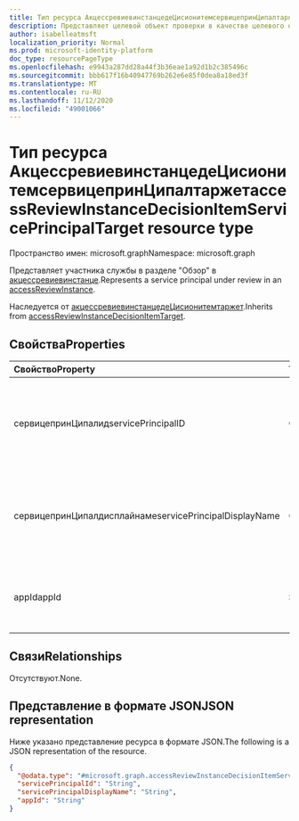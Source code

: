 ```yaml
---
title: Тип ресурса АкцессревиевинстанцедеЦисионитемсервицепринЦипалтаржет
description: Представляет целевой объект проверки в качестве целевого объекта участника службы.
author: isabelleatmsft
localization_priority: Normal
ms.prod: microsoft-identity-platform
doc_type: resourcePageType
ms.openlocfilehash: e9943a287dd28a44f3b36eae1a92d1b2c385496c
ms.sourcegitcommit: bbb617f16b40947769b262e6e85f0dea8a18ed3f
ms.translationtype: MT
ms.contentlocale: ru-RU
ms.lasthandoff: 11/12/2020
ms.locfileid: "49001066"
---
```

# <a name="accessreviewinstancedecisionitemserviceprincipaltarget-resource-type"></a><span data-ttu-id="42474-103">Тип ресурса АкцессревиевинстанцедеЦисионитемсервицепринЦипалтаржет</span><span class="sxs-lookup"><span data-stu-id="42474-103">accessReviewInstanceDecisionItemServicePrincipalTarget resource type</span></span>

<span data-ttu-id="42474-104">Пространство имен: microsoft.graph</span><span class="sxs-lookup"><span data-stu-id="42474-104">Namespace: microsoft.graph</span></span>

<span data-ttu-id="42474-105">Представляет участника службы в разделе "Обзор" в [акцессревиевинстанце](accessreviewinstance.md).</span><span class="sxs-lookup"><span data-stu-id="42474-105">Represents a service principal under review in an [accessReviewInstance](accessreviewinstance.md).</span></span>

<span data-ttu-id="42474-106">Наследуется от [акцессревиевинстанцедеЦисионитемтаржет](../resources/accessreviewinstancedecisionitemtarget.md).</span><span class="sxs-lookup"><span data-stu-id="42474-106">Inherits from [accessReviewInstanceDecisionItemTarget](../resources/accessreviewinstancedecisionitemtarget.md).</span></span>

## <a name="properties"></a><span data-ttu-id="42474-107">Свойства</span><span class="sxs-lookup"><span data-stu-id="42474-107">Properties</span></span>
| <span data-ttu-id="42474-108">Свойство</span><span class="sxs-lookup"><span data-stu-id="42474-108">Property</span></span> | <span data-ttu-id="42474-109">Тип</span><span class="sxs-lookup"><span data-stu-id="42474-109">Type</span></span> | <span data-ttu-id="42474-110">Описание</span><span class="sxs-lookup"><span data-stu-id="42474-110">Description</span></span> |
| :--------------------------- | :------------------------ | :---------- |
| <span data-ttu-id="42474-111">сервицепринЦипалид</span><span class="sxs-lookup"><span data-stu-id="42474-111">servicePrincipalID</span></span> | <span data-ttu-id="42474-112">Строка</span><span class="sxs-lookup"><span data-stu-id="42474-112">String</span></span> | <span data-ttu-id="42474-113">Идентификатор субъекта-службы, доступ к которому просматривается.</span><span class="sxs-lookup"><span data-stu-id="42474-113">The identifier of the service principal whose access is being reviewed.</span></span> |
| <span data-ttu-id="42474-114">сервицепринЦипалдисплайнаме</span><span class="sxs-lookup"><span data-stu-id="42474-114">servicePrincipalDisplayName</span></span> | <span data-ttu-id="42474-115">Строка</span><span class="sxs-lookup"><span data-stu-id="42474-115">String</span></span> | <span data-ttu-id="42474-116">Отображаемое имя субъекта-службы, доступ к которому просматривается.</span><span class="sxs-lookup"><span data-stu-id="42474-116">The display name of the service principal whose access is being reviewed.</span></span> |
| <span data-ttu-id="42474-117">appId</span><span class="sxs-lookup"><span data-stu-id="42474-117">appId</span></span> | <span data-ttu-id="42474-118">String</span><span class="sxs-lookup"><span data-stu-id="42474-118">String</span></span> | <span data-ttu-id="42474-119">AppId для анализируемого объекта участника службы.</span><span class="sxs-lookup"><span data-stu-id="42474-119">The appId for the service principal entity being reviewed.</span></span> |

## <a name="relationships"></a><span data-ttu-id="42474-120">Связи</span><span class="sxs-lookup"><span data-stu-id="42474-120">Relationships</span></span>
<span data-ttu-id="42474-121">Отсутствуют.</span><span class="sxs-lookup"><span data-stu-id="42474-121">None.</span></span>

## <a name="json-representation"></a><span data-ttu-id="42474-122">Представление в формате JSON</span><span class="sxs-lookup"><span data-stu-id="42474-122">JSON representation</span></span>
<span data-ttu-id="42474-123">Ниже указано представление ресурса в формате JSON.</span><span class="sxs-lookup"><span data-stu-id="42474-123">The following is a JSON representation of the resource.</span></span>
<!-- {
  "blockType": "resource",
  "@odata.type": "microsoft.graph.accessReviewInstanceDecisionItemServicePrincipalTarget"
}
-->
``` json
{
  "@odata.type": "#microsoft.graph.accessReviewInstanceDecisionItemServicePrincipalTarget",
  "servicePrincipalId": "String",
  "servicePrincipalDisplayName": "String",
  "appId": "String"
}
```
